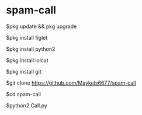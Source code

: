 # spam-call

$pkg update && pkg upgrade

$pkg install figlet

$pkg install python2

$pkg install lolcat

$pkg install git

$git clone https://github.com/Maykels6677/spam-call

$cd spam-call

$python2 Call.py
